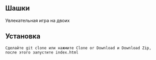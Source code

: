 ## Шашки

Увлекательная игра на двоих

## Установка
```
Сделайте git clone или нажмите Clone or Download и Download Zip, 
после этого запустите index.html
```